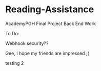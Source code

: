 # Reading-Assistance #

AcademyPGH Final Project Back End Work

To Do:

Webhook security??

Gee, I hope my friends are impressed ;(

testing 2
